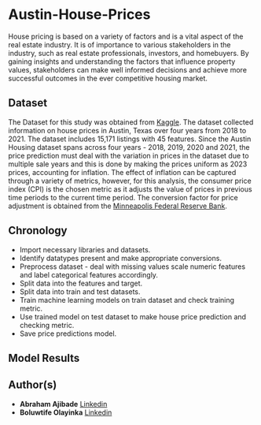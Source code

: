# Austin-House-Prices
House pricing is based on a variety of factors and is a vital aspect of the real estate industry. It is of importance to various stakeholders in the industry, such as real estate professionals, investors, and homebuyers. By gaining insights and understanding the factors that influence property values, stakeholders can make well informed decisions and achieve more successful outcomes in the ever competitive housing market.

## Dataset
The Dataset for this study was obtained from [Kaggle](https://www.kaggle.com/datasets/ericpierce/austinhousingprices/data?select=austinHousingData.csv). The dataset collected information on house prices in Austin, Texas over four years from 2018 to 2021. The dataset includes 15,171 listings with 45 features. Since the Austin Housing dataset spans across four years - 2018, 2019, 2020 and 2021, the price prediction must deal with the variation in prices in the dataset due to multiple sale years and this is done by making the prices uniform as 2023 prices, accounting for inflation. The effect of inflation can be captured through a variety of metrics, however, for this analysis, the consumer price index (CPI) is the chosen metric as it adjusts the value of prices in previous time periods to the current time period. The conversion factor for price adjustment is obtained from the [Minneapolis Federal Reserve Bank](https://www.minneapolisfed.org).

## Chronology 
- Import necessary libraries and datasets.
- Identify datatypes present and make appropriate conversions.
- Preprocess dataset - deal with missing values scale numeric features and label categorical features accordingly.
- Split data into the features and target.
- Split data into train and test datasets.
- Train machine learning models on train dataset and check training metric.
- Use trained model on test dataset to make house price prediction and checking metric.
- Save price predictions model.

## Model Results


## Author(s)
- **Abraham Ajibade** [Linkedin](https://www.linkedin.com/in/abraham-ajibade-759772117)
- **Boluwtife Olayinka** [Linkedin](https://www.linkedin.com/in/ajibade-bolu/) 